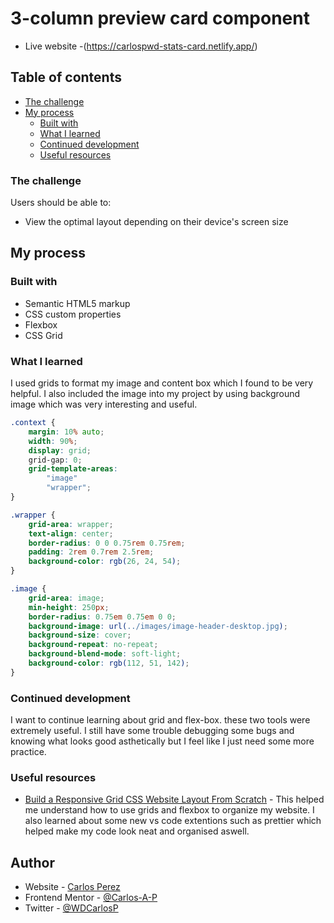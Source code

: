 # 3-column preview card component

- Live website -(https://carlospwd-stats-card.netlify.app/)

## Table of contents

- [The challenge](#the-challenge)
- [My process](#my-process)
  - [Built with](#built-with)
  - [What I learned](#what-i-learned)
  - [Continued development](#continued-development)
  - [Useful resources](#useful-resources)

### The challenge

Users should be able to:

- View the optimal layout depending on their device's screen size

## My process

### Built with

- Semantic HTML5 markup
- CSS custom properties
- Flexbox
- CSS Grid

### What I learned

I used grids to format my image and content box which I found to be very helpful. I also included the image into my project by using background image which was very interesting and useful.

```css
.context {
	margin: 10% auto;
	width: 90%;
	display: grid;
	grid-gap: 0;
	grid-template-areas:
		"image"
		"wrapper";
}

.wrapper {
	grid-area: wrapper;
	text-align: center;
	border-radius: 0 0 0.75rem 0.75rem;
	padding: 2rem 0.7rem 2.5rem;
	background-color: rgb(26, 24, 54);
}

.image {
	grid-area: image;
	min-height: 250px;
	border-radius: 0.75em 0.75em 0 0;
	background-image: url(../images/image-header-desktop.jpg);
	background-size: cover;
	background-repeat: no-repeat;
	background-blend-mode: soft-light;
	background-color: rgb(112, 51, 142);
}
```

### Continued development

I want to continue learning about grid and flex-box. these two tools were extremely useful. I still have some trouble debugging some bugs and knowing what looks good asthetically but I feel like I just need some more practice.

### Useful resources

- [Build a Responsive Grid CSS Website Layout From Scratch](https://www.youtube.com/watch?v=moBhzSC455o&ab_channel=TraversyMedia) - This helped me understand how to use grids and flexbox to organize my website. I also learned about some new vs code extentions such as prettier which helped make my code look neat and organised aswell.

## Author

- Website - [Carlos Perez](https://www.site.com)
- Frontend Mentor - [@Carlos-A-P](https://www.frontendmentor.io/profile/Carlos-A-P)
- Twitter - [@WDCarlosP](https://www.twitter.com/WDCarlosP)
